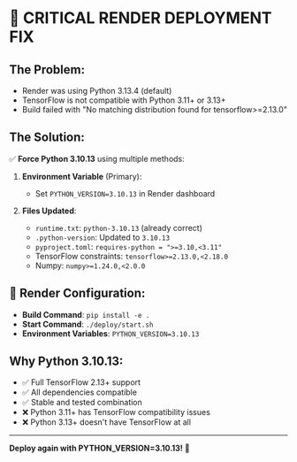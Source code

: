 # 🚨 CRITICAL RENDER DEPLOYMENT FIX

## The Problem:
- Render was using Python 3.13.4 (default)
- TensorFlow is not compatible with Python 3.11+ or 3.13+
- Build failed with "No matching distribution found for tensorflow>=2.13.0"

## The Solution:
✅ **Force Python 3.10.13** using multiple methods:

1. **Environment Variable** (Primary):
   - Set `PYTHON_VERSION=3.10.13` in Render dashboard

2. **Files Updated**:
   - `runtime.txt`: `python-3.10.13` (already correct)
   - `.python-version`: Updated to `3.10.13`
   - `pyproject.toml`: `requires-python = ">=3.10,<3.11"`
   - TensorFlow constraints: `tensorflow>=2.13.0,<2.18.0`
   - Numpy: `numpy>=1.24.0,<2.0.0`

## 🎯 Render Configuration:
- **Build Command**: `pip install -e .`
- **Start Command**: `./deploy/start.sh`
- **Environment Variables**: `PYTHON_VERSION=3.10.13`

## Why Python 3.10.13:
- ✅ Full TensorFlow 2.13+ support
- ✅ All dependencies compatible
- ✅ Stable and tested combination
- ❌ Python 3.11+ has TensorFlow compatibility issues
- ❌ Python 3.13+ doesn't have TensorFlow at all

---
**Deploy again with PYTHON_VERSION=3.10.13! 🚀**
